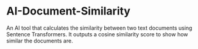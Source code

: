 # AI-Document-Similarity
An AI tool that calculates the similarity between two text documents using Sentence Transformers. It outputs a cosine similarity score to show how similar the documents are.

